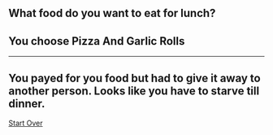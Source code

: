 ## What food do you want to eat for lunch?


## You choose Pizza And Garlic Rolls
---
You payed for you food but had to give it away to another person. Looks like you have to starve till dinner.
---
[Start Over](../cooking-food.md)
